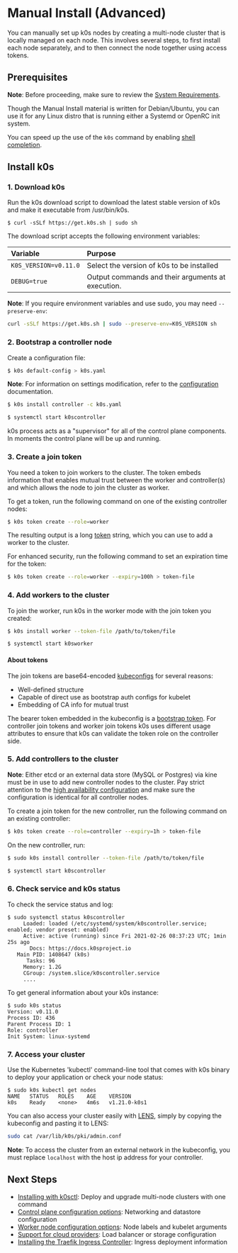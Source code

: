 # Manual Install (Advanced)

You can manually set up k0s nodes by creating a multi-node
cluster that is locally managed on each node. This involves several steps, to
first install each node separately, and to then connect the node together using
access tokens.

## Prerequisites

**Note**: Before proceeding, make sure to review the [System
Requirements](system-requirements.md).

Though the Manual Install material is written for Debian/Ubuntu, you can use it
for any Linux distro that is running either a Systemd or OpenRC init system.

You can speed up the use of the `k0s` command by enabling [shell
completion](shell-completion.md).

## Install k0s

### 1. Download k0s

Run the k0s download script to download the latest stable version of k0s and
make it executable from /usr/bin/k0s.

```
$ curl -sSLf https://get.k0s.sh | sudo sh
```
The download script accepts the following environment variables:

| Variable              | Purpose                                   |
|:----------------------|:------------------------------------------|
| `K0S_VERSION=v0.11.0` | Select the version of k0s to be installed |
| `DEBUG=true` | Output commands and their arguments at execution. 

**Note**: If you require environment variables and use sudo, you may need
`--preserve-env`:

```sh
curl -sSLf https://get.k0s.sh | sudo --preserve-env=K0S_VERSION sh
```

### 2. Bootstrap a controller node

Create a configuration file:

```sh
$ k0s default-config > k0s.yaml

```
**Note**: For information on settings modification, refer to the
[configuration](configuration.md) documentation.

```sh
$ k0s install controller -c k0s.yaml
```
```sh
$ systemctl start k0scontroller
```

k0s process acts as a "supervisor" for all of the control plane components. In
moments the control plane  will be up and running.

### 3. Create a join token

You need a token to join workers to the cluster. The token embeds information
that enables mutual trust between the worker and controller(s) and which allows
the node to join the cluster as worker.

To get a token, run the following command on one of the existing controller
nodes:

```sh
$ k0s token create --role=worker
```

The resulting output is a long [token](#tokens) string, which you can use to
add a worker to the cluster.

For enhanced security, run the following command to set an expiration time for the token:

```sh
$ k0s token create --role=worker --expiry=100h > token-file
```

### 4. Add workers to the cluster

To join the worker, run k0s in the worker mode with the join token you created:

```sh
$ k0s install worker --token-file /path/to/token/file
```
```sh
$ systemctl start k0sworker
```

#### About tokens

The join tokens are base64-encoded
[kubeconfigs](https://kubernetes.io/docs/tasks/access-application-cluster/configure-access-multiple-clusters/)
for several reasons:

- Well-defined structure
- Capable of direct use as bootstrap auth configs for kubelet
- Embedding of CA info for mutual trust

The bearer token embedded in the kubeconfig is a [bootstrap
token](https://kubernetes.io/docs/reference/access-authn-authz/bootstrap-tokens/).
For controller join tokens and worker join tokens k0s uses different usage
attributes to ensure that k0s can validate the token role on the controller
side.

### 5. Add controllers to the cluster

**Note**: Either etcd or an external data store (MySQL or Postgres) via kine
must be in use to add new controller nodes to the cluster. Pay strict
attention to the [high availability configuration](high-availability.md) and
make sure the configuration is identical for all controller nodes.

To create a join token for the new controller, run the following command on an
existing controller:

```sh
$ k0s token create --role=controller --expiry=1h > token-file
```

On the new controller, run:

```sh
$ sudo k0s install controller --token-file /path/to/token/file
```
```sh
$ systemctl start k0scontroller
```

### 6. Check service and k0s status

To check the service status and log:
```
$ sudo systemctl status k0scontroller
     Loaded: loaded (/etc/systemd/system/k0scontroller.service; enabled; vendor preset: enabled)
     Active: active (running) since Fri 2021-02-26 08:37:23 UTC; 1min 25s ago
       Docs: https://docs.k0sproject.io
   Main PID: 1408647 (k0s)
      Tasks: 96
     Memory: 1.2G
     CGroup: /system.slice/k0scontroller.service
     ....
```

To get general information about your k0s instance:

```
$ sudo k0s status
Version: v0.11.0
Process ID: 436
Parent Process ID: 1
Role: controller
Init System: linux-systemd
```

### 7. Access your cluster

Use the Kubernetes 'kubectl' command-line tool that comes with k0s binary to deploy your application or check your node status:
```
$ sudo k0s kubectl get nodes
NAME   STATUS   ROLES    AGE    VERSION
k0s    Ready    <none>   4m6s   v1.21.0-k0s1
```

You can also access your cluster easily with [LENS](https://k8slens.dev/),
simply by copying the kubeconfig and pasting it to LENS:

```sh
sudo cat /var/lib/k0s/pki/admin.conf
```

**Note**: To access the cluster from an external network in the kubeconfig, you must replace `localhost` with the host ip address for your controller.

## Next Steps

- [Installing with k0sctl](k0sctl-install.md): Deploy and upgrade multi-node clusters with one command
- [Control plane configuration options](configuration.md): Networking and datastore configuration
- [Worker node configuration options](worker-node-config.md): Node labels and kubelet arguments
- [Support for cloud providers](cloud-providers.md): Load balancer or storage configuration
- [Installing the Traefik Ingress Controller](examples/traefik-ingress.md):
  Ingress deployment information
